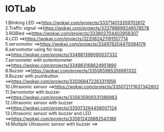 # IOTLab


1.Blinking LED                             ==>https://wokwi.com/projects/333714013359702612<br>
2.Traffic signal                           ==>https://wokwi.com/projects/333798899249578578<br>
3.RGBled                                   ==>https://wokwi.com/projects/333802704403956307<br>
4.LCD                                      ==>https://wokwi.com/projects/322062421191557714<br>
5.servomotor                               ==>https://wokwi.com/projects/334978204470084179<br>
6.servomotor using for loop                ==>https://wokwi.com/projects/334981399090037332<br>
7.servometer with potentiometer            ==>https://wokwi.com/projects/334983168624951890<br>
8.Buzzer                                   ==>https://wokwi.com/projects/335065985356661332<br>
9.Buzzer with pushbutton                   ==>https://wokwi.com/projects/335068472263311956<br>
10.Ultrasonic sensor                       ==>https://wokwi.com/projects/335072171637342802<br>
11.Servomotor with buzzer                  ==>https://wokwi.com/projects/335635909331386963<br>
12.Ultrasonic sensor with buzzer           ==>https://wokwi.com/projects/335073264458007124<br>
13.Ultrasonic sensor with buzzer and LED   ==>https://wokwi.com/projects/335612428882543188<br>
14.Multiple Ultrasonic sensor with buzzer ==><br> 
